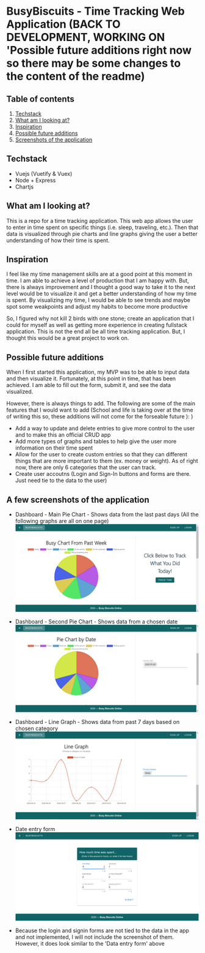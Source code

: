 # BusyBiscuits - Time Tracking Web Application (BACK TO DEVELOPMENT, WORKING ON 'Possible future additions right now so there may be some changes to the content of the readme)

## Table of contents
1. [Techstack](#stack)
2. [What am I looking at?](#description)
3. [Inspiration](#inspiration)
4. [Possible future additions](#future)
5. [Screenshots of the application](#screenshots)

## Techstack <a name="stack"></a>
- Vuejs (Vuetify & Vuex)
- Node + Express
- Chartjs

## What am I looking at? <a name="description"></a>
This is a repo for a time tracking application. This web app allows the user to enter in time spent on specific things (i.e. sleep, traveling, etc.). Then that data is visualized through pie charts and line graphs giving the user a better understanding of how their time is spent.

## Inspiration <a name="inspiration"></a>
I feel like my time management skills are at a good point at this moment in time. I am able to achieve a level of production that I am happy with. But, there is always improvement and I thought a good way to take it to the next level would be to visualize it and get a better understanding of how my time is spent. By visualizing my time, I would be able to see trends and maybe spot some weakpoints and adjust my habits to become more productive

So, I figured why not kill 2 birds with one stone; create an application that I could for myself as well as getting more experience in creating fullstack application. This is not the end all be all time tracking application. But, I thought this would be a great project to work on. 

## Possible future additions <a name="future"></a>
When I first started this application, my MVP was to be able to input data and then visualize it. Fortunately, at this point in time, that has been achieved. I am able to fill out the form, submit it, and see the data visualized.

However, there is always things to add. The following are some of the main features that I would want to add (School and life is taking over at the time of writing this so, these additions will not come for the forseable future ): ) 

- Add a way to update and delete entries to give more control to the user and to make this an official CRUD app
- Add more types of graphs and tables to help give the user more information on their time spent
- Allow for the user to create custom entries so that they can different things that are more important to them (ex. money or weight). As of right now, there are only 6 categories that the user can track. 
- Create user accoutns (Login and Sign-In buttons and forms are there. Just need tie to the data to the user)

## A few screenshots of the application <a name="screenshots"></a>

- Dashboard - Main Pie Chart - Shows data from the last past days (All the following graphs are all on one page)
![1](./screenshots/dashboard-pt1.PNG)

- Dashboard - Second Pie Chart - Shows data from a chosen date
![2](./screenshots/dashboard-pt2.PNG) 

- Dashboard - Line Graph - Shows data from past 7 days based on chosen category
![3](./screenshots/dashboard-pt3.PNG) 

- Date entry form
![4](./screenshots/data-entry-form.PNG) 

- Because the login and signin forms are not tied to the data in the app and not implemented, I will not include the screenshot of them. However, it does look similar to the 'Data entry form' above